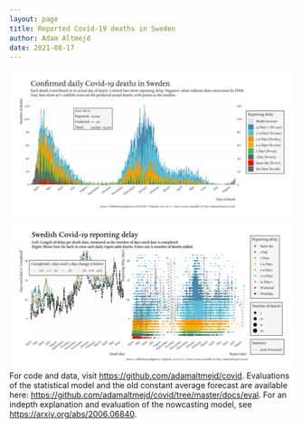 ```yaml
---
layout: page
title: Reported Covid-19 deaths in Sweden
author: Adam Altmejd
date: 2021-08-17
---
```


![Graph of Swedish Covid-19 deaths with reporting delay.](deaths_lag_sweden_2021-08-17.png "Swedish Covid-19 deaths.")
![Graph of Swedish Covid-19 reporting delay in daily deaths.](lag_trend_sweden_2021-08-17.png "Trend in Swedish Covid-19 mortality reporting delay.")
For code and data, visit <https://github.com/adamaltmejd/covid>.
Evaluations of the statistical model and the old constant average forecast are available here: <https://github.com/adamaltmejd/covid/tree/master/docs/eval>.
For an indepth explanation and evaluation of the nowcasting model, see <https://arxiv.org/abs/2006.06840>.
